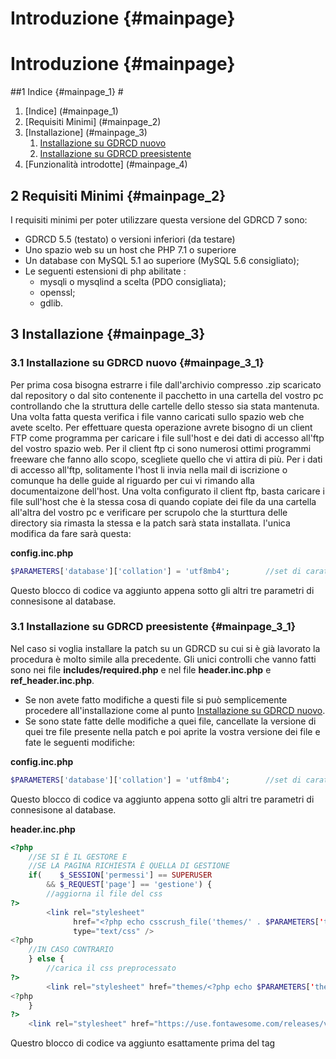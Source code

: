# Introduzione {#mainpage}

# Introduzione {#mainpage}

##1 Indice {#mainpage_1} #
1. [Indice] (#mainpage_1)
2. [Requisiti Minimi] (#mainpage_2) 
3. [Installazione] (#mainpage_3)
	1. [Installazione su GDRCD nuovo](#mainpage_3_1)
	2. [Installazione su GDRCD preesistente](#mainpage_3_2)
4. [Funzionalità introdotte] (#mainpage_4)
	
## 2 Requisiti Minimi {#mainpage_2} #
I requisiti minimi per poter utilizzare questa versione del GDRCD 7 sono:
- GDRCD 5.5 (testato) o versioni inferiori (da testare)
- Uno spazio web su un host che  PHP 7.1 o superiore
- Un database con MySQL 5.1 ao superiore (MySQL 5.6 consigliato);
- Le seguenti estensioni di php abilitate :
	+ mysqli o mysqlind a scelta (PDO consigliata);
	+ openssl;
	+ gdlib.
	
## 3 Installazione {#mainpage_3} #	
	
### 3.1 Installazione su GDRCD nuovo {#mainpage_3_1} #
Per prima cosa bisogna estrarre i file dall'archivio compresso .zip scaricato dal repository o dal sito contenente il 
pacchetto in una cartella del vostro pc controllando che la struttura delle cartelle dello stesso sia stata mantenuta.
Una volta fatta questa verifica i file vanno caricati sullo spazio web che avete scelto. Per effettuare questa 
operazione avrete bisogno di un client FTP come programma per caricare i file sull'host e dei dati di accesso all'ftp 
del vostro spazio web.
Per il client ftp ci sono numerosi ottimi programmi freeware che fanno allo scopo, scegliete quello che vi attira di più.
Per i dati di accesso all'ftp, solitamente l'host li invia nella mail di iscrizione o comunque ha delle guide al riguardo 
per cui vi rimando alla documentaizone dell'host.
Una volta configurato il client ftp, basta caricare i file sull'host che è la stessa cosa di quando copiate dei file da 
una cartella all'altra del vostro pc e verificare per scrupolo che la sturttura delle directory sia rimasta la stessa e 
la patch sarà stata installata. l'unica modifica da fare sarà questa:

**config.inc.php**
```php
$PARAMETERS['database']['collation'] = 'utf8mb4';        //set di caratteri del db
```
Questo blocco di codice va aggiunto appena sotto gli altri tre parametri di connesisone al database.

### 3.1 Installazione su GDRCD preesistente {#mainpage_3_1} #
Nel caso si voglia installare la patch su un GDRCD su cui si è già lavorato	la procedura è molto simile alla precedente.
Gli unici controlli che vanno fatti sono nei file **includes/required.php** e nel file **header.inc.php** e **ref_header.inc.php**.
- Se non avete fatto modifiche a questi file si può semplicemente procedere all'installazione come al punto 
[Installazione su GDRCD nuovo](#mainpage_3_1).
- Se sono state fatte delle modifiche a quei file, cancellate la versione di quei tre file presente nella patch e poi 
aprite la vostra versione dei file e fate le seguenti modifiche:

**config.inc.php**
```php
$PARAMETERS['database']['collation'] = 'utf8mb4';        //set di caratteri del db
```
Questo blocco di codice va aggiunto appena sotto gli altri tre parametri di connesisone al database.

**header.inc.php**
```php
<?php
	//SE SI È IL GESTORE E
	//SE LA PAGINA RICHIESTA È QUELLA DI GESTIONE
	if(    $_SESSION['permessi'] == SUPERUSER 
		&& $_REQUEST['page'] == 'gestione') {
		//aggiorna il file del css
?>
		<link rel="stylesheet" 
		      href="<?php echo csscrush_file('themes/' . $PARAMETERS['themes']['current_theme'] . '/css/source/gdrcd.css'); ?>" 
		      type="text/css" />
<?php
	//IN CASO CONTRARIO
	} else {
		//carica il css preprocessato
?>
		<link rel="stylesheet" href="themes/<?php echo $PARAMETERS['themes']['current_theme']; ?>/gdrcd.css" type="text/css" />
<?php
	}
?>
	<link rel="stylesheet" href="https://use.fontawesome.com/releases/v5.15.3/css/all.css" crossorigin="anonymous">	 
```
Questro blocco di codice va aggiunto esattamente prima del tag <title>.
**ref_header.inc.php**
```php
	<link rel="stylesheet" href="../themes/<?php echo $PARAMETERS['themes']['current_theme']; ?>/gdrcd.css" type="text/css" />
	<link rel="stylesheet" href="https://use.fontawesome.com/releases/v5.15.3/css/all.css" crossorigin="anonymous">	 
```
Questro blocco di codice va aggiunto esattamente prima del tag <title>.

**includes/required.php**
```php
	//include il file con la definizione della root
	require_once(__DIR__ . '/../root.inc.php');   
	//include il file con il set di funzioni per le risorse
	require_once ROOT . '/system/inc/functions/core/resources.inc.php';   
   
   //carica il set di funzioni per l'interfacciarsi con il database
	\functions\load('core/db/mysqli');	
     //carica gli helpers
	\functions\load('core/helpers');	   
	
	//Eseguo la connessione al database
    //per questioni di retrocompatibilità ho lasciato anche la vechcia connesiuone al database.
    $db = \gdrcd\db\connect(
        $PARAMETERS['database']['username'],
        $PARAMETERS['database']['password'],
        $PARAMETERS['database']['url'],
        $PARAMETERS['database']['database_name'],
        $PARAMETERS['database']['collation']
    );	
	
    //include il preprocessore dei css
    require_once ROOT . '/system/lib/csscrush/CssCrush.php';
    
    //opzioni per il processore dei css
    $settings= array(
        'minify' => true,
        'output_dir' =>  ROOT . '/themes/' . $PARAMETERS['themes']['current_theme'],
        'versioning' => true,
        'formatter' => 'block'
    );  
    //imposta le opzioni per il processore dei css      
    csscrush_set('options',$settings);

	//INCLUSIONE DI UN AUTOLOADER STANDARD QUALORA QUALCUNO VOLESSE CIMENTARSI NELL'USO DELLA PROGRAMMAZIONE AD OGGETTI
    /// [autoloader_example]        
    //include l'autoloader
    require_once(ROOT . '/system/lib/dlight/core/autoloader/Autoloader.php');
    //istanzia l'autoloader
    $autoloader = new \dlight\core\autoloader\Autoloader();
    
    //aggiunge i path in cui cercare le risorse
    $autoloader->addPath(ROOT . '/system/lib/');
    
    //aggiunge nell'array degli autori che sfruttano la classe phpbrowscap
    $autoloader->addVendor('gdrcd'); 
    $autoloader->addVendor('erusev'); 
	
	/// [autoloader_example]        
    
    //INCLUSIONE DI UNA CLASSE CONTENITORE UTILE PER L'INIEZIONE DELLE DIPENDENZE SE QUALCUNO VOLESSE CIMENTARSI NELL'USO 
    //DELLA PROGRAMMAZIONE AD OGGETTI
    //avvia la classe contenitore
    \gdrcd\core\gdrcd::getInstance();
    //imposta un alias più comodo per il contenitore delle classi
    $gdrcd = \gdrcd\core\gdrcd::$class;	 	
```
Questo blocco di codice va aggiunto alla fine del codice prima del tag di chiusura di php.
La seconda procedura è indicata anche se si tenta di installate la patch su una versione del gdrcd diversa dal 5.5.

## 4 Funzionalità introdotte {#mainpage_4} #		
La patch introduce diversi strumenti rispetto alla vecchia versione del GDRCD, che seppur non visibili subito ad occhio 
nudo forniscono delle utilità molto comode per lo sviluppo modulare del pacchetto anche in vista di una nuova versione 
o lo sviluppo di moduli nuovi.
La patch contiene:
- Una integrazione con il preprocessore di css [csscrush](https://the-echoplex.net/csscrush/) pre avere una gestione dei 
css più organizzata. Attualmente i css del gdrcd non sono stati modificati ma si può trovare nella cartella 
**themes/advanced/css/source/gdrcd.css** e nei vari file presenti in quella sezione i file per iniziare a lavorare con il 
preprocessore.
- Un nuovo gestore delle connessioni e operazioni con il database
- Dei set di funzioni per il caricamento delle risorse (funzioni,monuli,template) per facilizzare la gestione del lavoro. 
I vari set di sunzioni hann l aloro guida specifica nelle varie pagine di questa documentaizone.